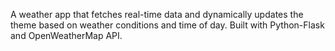 A weather app that fetches real-time data and dynamically updates the theme based on weather conditions and time of day. Built with Python-Flask and OpenWeatherMap API.
